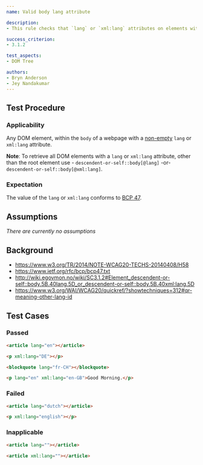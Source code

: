 ```yaml
---
name: Valid body lang attribute

description:
- This rule checks that `lang` or `xml:lang` attributes on elements within the `body` of a web page conforms to [BCP 47](https://www.ietf.org/rfc/bcp/bcp47.txt).

success_criterion:
- 3.1.2

test_aspects:
- DOM Tree

authors:
- Bryn Anderson
- Jey Nandakumar
---
```


## Test Procedure

### Applicability

Any DOM element, within the `body` of a webpage with a [non-empty](#non-empty) `lang` or `xml:lang` attribute.

**Note**: To retrieve all DOM elements with a `lang` or `xml:lang` attribute, other than the root element use -
`descendent-or-self::body[@lang]` -or-  `descendent-or-self::body[@xml:lang]`.

### Expectation

The value of the `lang` or `xml:lang` conforms to [BCP 47](https://www.ietf.org/rfc/bcp/bcp47.txt).

## Assumptions

*There are currently no assumptions*

## Background

- https://www.w3.org/TR/2014/NOTE-WCAG20-TECHS-20140408/H58
- https://www.ietf.org/rfc/bcp/bcp47.txt
- http://wiki.egovmon.no/wiki/SC3.1.2#Element_descendent-or-self::body.5B.40lang.5D_or_descendent-or-self::body.5B.40xml:lang.5D
- https://www.w3.org/WAI/WCAG20/quickref/?showtechniques=312#qr-meaning-other-lang-id

## Test Cases

### Passed

```html
<article lang="en"></article>
```

```html
<p xml:lang="DE"></p>
```

```html
<blockquote lang="fr-CH"></blockquote>
```

```html
<p lang="en" xml:lang="en-GB">Good Morning.</p>
```

### Failed

```html
<article lang="dutch"></article>
```

```html
<p xml:lang="english"></p>
```

### Inapplicable

```html
<article lang=""></article>
```

```html
<article xml:lang=""></article>
```
